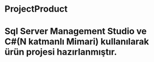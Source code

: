 # ProjectProduct
# Sql Server Management Studio ve C#(N katmanlı Mimari) kullanılarak ürün projesi hazırlanmıştır.
